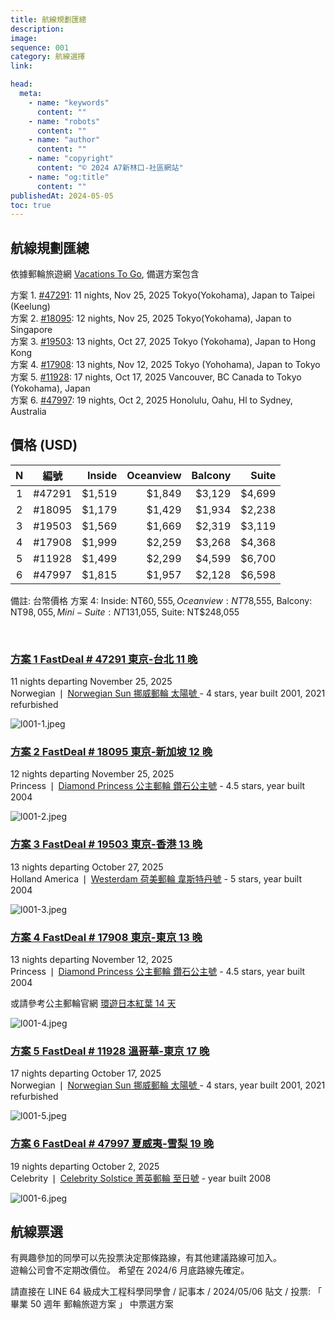 ```yaml
---
title: 航線規劃匯總
description:
image:
sequence: 001
category: 航線選擇
link:

head:
  meta:
    - name: "keywords"
      content: ""
    - name: "robots"
      content: ""
    - name: "author"
      content: ""
    - name: "copyright"
      content: "© 2024 A7新林口-社區網站"
    - name: "og:title"
      content: ""
publishedAt: 2024-05-05
toc: true
---
```


## 航線規劃匯總

依據郵輪旅遊網 <a href="https://www.vacationstogo.com/">Vacations To Go</a>, 備選方案包含

方案 1. <a href="https://www.vacationstogo.com/fastdeal.cfm?deal=47291">#47291</a>: 11 nights, Nov 25, 2025 Tokyo(Yokohama), Japan to Taipei (Keelung)  
方案 2. <a href="https://www.vacationstogo.com/fastdeal.cfm?deal=18095">#18095</a>: 12 nights, Nov 25, 2025 Tokyo(Yokohama), Japan to Singapore  
方案 3. <a href="https://www.vacationstogo.com/fastdeal.cfm?deal=19503">#19503</a>: 13 nights, Oct 27, 2025 Tokyo (Yokohama), Japan to Hong Kong  
方案 4. <a href="https://www.vacationstogo.com/fastdeal.cfm?deal=17908&sp=y">#17908</a>: 13 nights, Nov 12, 2025 Tokyo (Yohohama), Japan to Tokyo  
方案 5. <a href="https://www.vacationstogo.com/fastdeal.cfm?deal=11928">#11928</a>: 17 nights, Oct 17, 2025 Vancouver, BC Canada to Tokyo (Yokohama), Japan  
方案 6. <a href="https://www.vacationstogo.com/fastdeal.cfm?deal=47997">#47997</a>: 19 nights, Oct 2, 2025 Honolulu, Oahu, Hl to Sydney, Australia

## 價格 (USD)

|  N  |  編號  | Inside | Oceanview | Balcony |  Suite |
| :-: | :----: | -----: | --------: | ------: | -----: |
|  1  | #47291 | $1,519 |    $1,849 |  $3,129 | $4,699 |
|  2  | #18095 | $1,179 |    $1,429 |  $1,934 | $2,238 |
|  3  | #19503 | $1,569 |    $1,669 |  $2,319 | $3,119 |
|  4  | #17908 | $1,999 |    $2,259 |  $3,268 | $4,368 |
|  5  | #11928 | $1,499 |    $2,299 |  $4,599 | $6,700 |
|  6  | #47997 | $1,815 |    $1,957 |  $2,128 | $6,598 |

備註: 台幣價格 方案 4: Inside: NT$60,555, Oceanview: NT$78,555, Balcony: NT$98,055, Mini-Suite: NT$131,055, Suite: NT$248,055

<br>

### <a href="https://www.vacationstogo.com/fastdeal.cfm?deal=47291"> 方案 1 FastDeal # 47291 東京-台北 11 晚 </a>

11 nights departing November 25, 2025  
Norwegian ❘ <a href="https://www.ncl.com/in/en/cruise-ship/sun"> Norwegian Sun 挪威郵輪 太陽號 </a> - 4 stars, year built 2001, 2021 refurbished

![l001-1.jpeg](/images/line/l001-1.jpeg)

### <a href="https://www.vacationstogo.com/fastdeal.cfm?deal=18095"> 方案 2 FastDeal # 18095 東京-新加坡 12 晚 </a>

12 nights departing November 25, 2025  
Princess ❘ <a href="https://www.princess.com/en-int/ships-and-experience/ships/di-diamond-princess"> Diamond Princess 公主郵輪 鑽石公主號</a> - 4.5 stars, year built 2004

![l001-2.jpeg](/images/line/l001-2.jpeg)

### <a href="https://www.vacationstogo.com/fastdeal.cfm?deal=19503"> 方案 3 FastDeal # 19503 東京-香港 13 晚 </a>

13 nights departing October 27, 2025  
Holland America ❘ <a href="https://www.hollandamerica.com/en/cruise-ships/westerdam/7"> Westerdam 荷美郵輪 韋斯特丹號</a> - 5 stars, year built 2004

![l001-3.jpeg](/images/line/l001-3.jpeg)

### <a href="https://www.vacationstogo.com/fastdeal.cfm?deal=17908&sp=y"> 方案 4 FastDeal # 17908 東京-東京 13 晚 </a>

13 nights departing November 12, 2025  
Princess ❘ <a href="https://www.princess.com/en-int/ships-and-experience/ships/di-diamond-princess"> Diamond Princess 公主郵輪 鑽石公主號</a> - 4.5 stars, year built 2004

或請參考公主郵輪官網 <a href="https://princesscruises.com.tw/cruise_trip/M534">環遊日本紅葉 14 天</a>

![l001-4.jpeg](/images/line/l001-4.jpeg)

### <a href="https://www.vacationstogo.com/fastdeal.cfm?deal=11928"> 方案 5 FastDeal # 11928 溫哥華-東京 17 晚 </a>

17 nights departing October 17, 2025  
Norwegian ❘ <a href="https://www.ncl.com/in/en/cruise-ship/sun"> Norwegian Sun 挪威郵輪 太陽號 </a> - 4 stars, year built 2001, 2021 refurbished

![l001-5.jpeg](/images/line/l001-5.png)

### <a href="https://www.vacationstogo.com/fastdeal.cfm?deal=47997"> 方案 6 FastDeal # 47997 夏威夷-雪梨 19 晚 </a>

19 nights departing October 2, 2025  
Celebrity ❘ <a href="https://www.celebritycruises.com/cruise-ships/celebrity-solstice?icid=xplrsh_wrnssn_sls_hm_other_155"> Celebrity Solstice 菁英郵輪 至日號</a> - year built 2008

![l001-6.jpeg](/images/line/l001-6.jpeg)

## 航線票選

有興趣參加的同學可以先投票決定那條路線，有其他建議路線可加入。  
遊輪公司會不定期改價位。
希望在 2024/6 月底路線先確定。

請直接在 LINE 64 級成大工程科學同學會 / 記事本 / 2024/05/06 貼文 / 投票: 「 畢業 50 週年 郵輪旅遊方案 」 中票選方案
